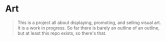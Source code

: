 # Art

> This is a project all about displaying, promoting, and selling visual art. It is a work in progress. So far there is barely an outline of an outline, but at least this repo exists, so there's that.